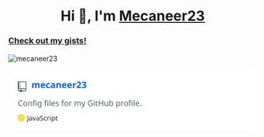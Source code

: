 <h1 align="center">Hi 👋, I'm <a href="https://mecaneer23.net">Mecaneer23</a></h1>

<h3 align="left"><a href="https://gist.github.com/mecaneer23/">Check out my gists!</a></h3>

<img align="center" src="https://github-readme-stats.vercel.app/api/top-langs?username=mecaneer23&show_icons=true&locale=en&layout=compact" alt="mecaneer23" />

<!-- ### [Most recently updated repo](https://mecaneer23.github.io/most-recent-git-commit/link/?user=mecaneer23) -->

<!-- [![Most recently updated repo](https://mecaneer23.github.io/most-recent-git-commit/svg/index.svg?user=mecaneer23)](https://mecaneer23.github.io/most-recent-git-commit/link/?user=mecaneer23) -->

[![Most recently updated repo](recent-commit.svg)](https://mecaneer23.github.io/most-recent-git-commit/link/?user=mecaneer23)
